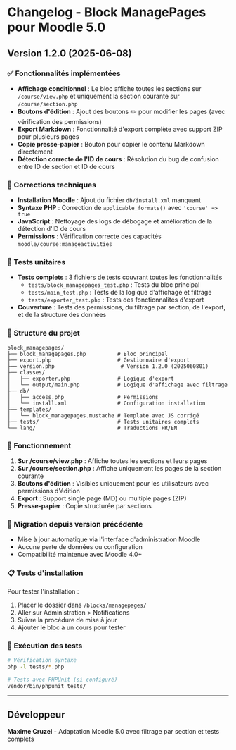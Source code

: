 # Changelog - Block ManagePages pour Moodle 5.0

## Version 1.2.0 (2025-06-08)

### ✅ Fonctionnalités implémentées
- **Affichage conditionnel** : Le bloc affiche toutes les sections sur `/course/view.php` et uniquement la section courante sur `/course/section.php`
- **Boutons d'édition** : Ajout des boutons ✏️ pour modifier les pages (avec vérification des permissions)
- **Export Markdown** : Fonctionnalité d'export complète avec support ZIP pour plusieurs pages
- **Copie presse-papier** : Bouton pour copier le contenu Markdown directement
- **Détection correcte de l'ID de cours** : Résolution du bug de confusion entre ID de section et ID de cours

### 🔧 Corrections techniques
- **Installation Moodle** : Ajout du fichier `db/install.xml` manquant
- **Syntaxe PHP** : Correction de `applicable_formats()` avec `'course' => true`
- **JavaScript** : Nettoyage des logs de débogage et amélioration de la détection d'ID de cours
- **Permissions** : Vérification correcte des capacités `moodle/course:manageactivities`

### 🧪 Tests unitaires
- **Tests complets** : 3 fichiers de tests couvrant toutes les fonctionnalités
  - `tests/block_managepages_test.php` : Tests du bloc principal
  - `tests/main_test.php` : Tests de la logique d'affichage et filtrage
  - `tests/exporter_test.php` : Tests des fonctionnalités d'export
- **Couverture** : Tests des permissions, du filtrage par section, de l'export, et de la structure des données

### 📁 Structure du projet
```
block_managepages/
├── block_managepages.php          # Bloc principal
├── export.php                     # Gestionnaire d'export
├── version.php                     # Version 1.2.0 (2025060801)
├── classes/
│   ├── exporter.php               # Logique d'export
│   └── output/main.php            # Logique d'affichage avec filtrage
├── db/
│   ├── access.php                 # Permissions
│   └── install.xml                # Configuration installation
├── templates/
│   └── block_managepages.mustache # Template avec JS corrigé
├── tests/                         # Tests unitaires complets
└── lang/                          # Traductions FR/EN
```

### 🎯 Fonctionnement
1. **Sur /course/view.php** : Affiche toutes les sections et leurs pages
2. **Sur /course/section.php** : Affiche uniquement les pages de la section courante
3. **Boutons d'édition** : Visibles uniquement pour les utilisateurs avec permissions d'édition
4. **Export** : Support single page (MD) ou multiple pages (ZIP)
5. **Presse-papier** : Copie structurée par sections

### 🔄 Migration depuis version précédente
- Mise à jour automatique via l'interface d'administration Moodle
- Aucune perte de données ou configuration
- Compatibilité maintenue avec Moodle 4.0+

### 📋 Tests d'installation
Pour tester l'installation :
1. Placer le dossier dans `/blocks/managepages/` 
2. Aller sur Administration > Notifications
3. Suivre la procédure de mise à jour
4. Ajouter le bloc à un cours pour tester

### 🧪 Exécution des tests
```bash
# Vérification syntaxe
php -l tests/*.php

# Tests avec PHPUnit (si configuré)
vendor/bin/phpunit tests/
```

---

## Développeur
**Maxime Cruzel** - Adaptation Moodle 5.0 avec filtrage par section et tests complets
